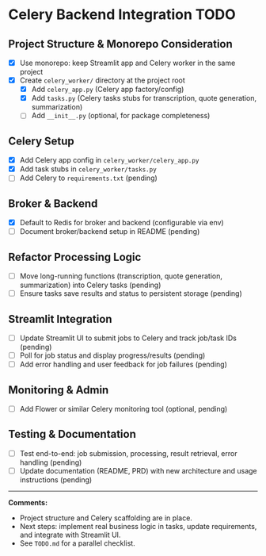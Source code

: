 # Celery Backend Integration TODO

## Project Structure & Monorepo Consideration
- [x] Use monorepo: keep Streamlit app and Celery worker in the same project
- [x] Create `celery_worker/` directory at the project root
  - [x] Add `celery_app.py` (Celery app factory/config)
  - [x] Add `tasks.py` (Celery tasks stubs for transcription, quote generation, summarization)
  - [ ] Add `__init__.py` (optional, for package completeness)

## Celery Setup
- [x] Add Celery app config in `celery_worker/celery_app.py`
- [x] Add task stubs in `celery_worker/tasks.py`
- [ ] Add Celery to `requirements.txt` (pending)

## Broker & Backend
- [x] Default to Redis for broker and backend (configurable via env)
- [ ] Document broker/backend setup in README (pending)

## Refactor Processing Logic
- [ ] Move long-running functions (transcription, quote generation, summarization) into Celery tasks (pending)
- [ ] Ensure tasks save results and status to persistent storage (pending)

## Streamlit Integration
- [ ] Update Streamlit UI to submit jobs to Celery and track job/task IDs (pending)
- [ ] Poll for job status and display progress/results (pending)
- [ ] Add error handling and user feedback for job failures (pending)

## Monitoring & Admin
- [ ] Add Flower or similar Celery monitoring tool (optional, pending)

## Testing & Documentation
- [ ] Test end-to-end: job submission, processing, result retrieval, error handling (pending)
- [ ] Update documentation (README, PRD) with new architecture and usage instructions (pending)

---

**Comments:**
- Project structure and Celery scaffolding are in place.
- Next steps: implement real business logic in tasks, update requirements, and integrate with Streamlit UI.
- See `TODO.md` for a parallel checklist.
